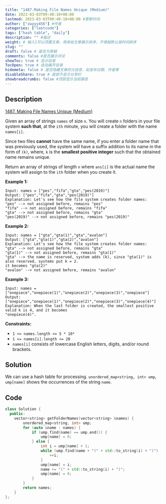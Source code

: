 ```yaml
---
title: "1487.Making File Names Unique (Medium)"
date: 2023-03-03T09:40:10+08:00
lastmod: 2023-03-03T09:40:10+08:00 #更新时间
author: ["zwyyy456"] #作者
categories: ["leetcode"]
tags: ["hash table", "daily"]
description: "" #描述
weight: # 输入1可以顶置文章，用来给文章展示排序，不填就默认按时间排序
slug: ""
draft: false # 是否为草稿
comments: false #是否展示评论
showToc: true # 显示目录
TocOpen: true # 自动展开目录
hidemeta: false # 是否隐藏文章的元信息，如发布日期、作者等
disableShare: true # 底部不显示分享栏
showbreadcrumbs: false #顶部显示当前路径
---
```

## Description
[1487. Making File Names Unique (Medium)](https://leetcode.com/problems/making-file-names-unique/)

Given an array of strings `names` of size `n`. You will create `n` folders in your file system
**such that**, at the `ith` minute, you will create a folder with the name `names[i]`.

Since two files **cannot** have the same name, if you enter a folder name that was previously used,
the system will have a suffix addition to its name in the form of `(k)`, where, `k` is the
**smallest positive integer** such that the obtained name remains unique.

Return an array of strings of length  `n` where `ans[i]` is the actual name the system will assign
to the `ith` folder when you create it.

**Example 1:**

```
Input: names = ["pes","fifa","gta","pes(2019)"]
Output: ["pes","fifa","gta","pes(2019)"]
Explanation: Let's see how the file system creates folder names:
"pes" --> not assigned before, remains "pes"
"fifa" --> not assigned before, remains "fifa"
"gta" --> not assigned before, remains "gta"
"pes(2019)" --> not assigned before, remains "pes(2019)"

```

**Example 2:**

```
Input: names = ["gta","gta(1)","gta","avalon"]
Output: ["gta","gta(1)","gta(2)","avalon"]
Explanation: Let's see how the file system creates folder names:
"gta" --> not assigned before, remains "gta"
"gta(1)" --> not assigned before, remains "gta(1)"
"gta" --> the name is reserved, system adds (k), since "gta(1)" is also reserved, systems put k = 2.
it becomes "gta(2)"
"avalon" --> not assigned before, remains "avalon"

```

**Example 3:**

```
Input: names = ["onepiece","onepiece(1)","onepiece(2)","onepiece(3)","onepiece"]
Output: ["onepiece","onepiece(1)","onepiece(2)","onepiece(3)","onepiece(4)"]
Explanation: When the last folder is created, the smallest positive valid k is 4, and it becomes
"onepiece(4)".

```

**Constraints:**

- `1 <= names.length <= 5 * 10⁴`
- `1 <= names[i].length <= 20`
- `names[i]` consists of lowercase English letters, digits, and/or round brackets.

## Solution
We can use a hash table for processing. `unordered_map<string, int> ump`, `ump[name]` shows the occurrences of the string `name`.

## Code
```cpp
class Solution {
  public:
    vector<string> getFolderNames(vector<string> &names) {
        unordered_map<string, int> ump;
        for (auto &name : names) {
            if (ump.find(name) == ump.end()) {
                ump[name] = 0;
            } else {
                int i = ump[name] + 1;
                while (ump.find(name + "(" + std::to_string(i) + ")") != ump.end()) {
                    ++i;
                }
                ump[name] = i;
                name += "(" + std::to_string(i) + ")";
                ump[name] = 0;
            }
        }
        return names;
    }
};
```
